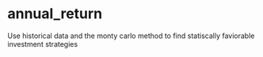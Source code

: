 # annual_return

Use historical data and the monty carlo method to find statiscally faviorable investment strategies 
